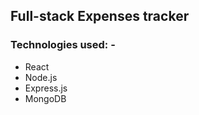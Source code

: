 ## Full-stack Expenses tracker
### Technologies used: -
 - React
 - Node.js
 - Express.js
 - MongoDB 

